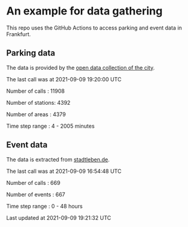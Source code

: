 # An example for data gathering

This repo uses the GitHub Actions to access parking and event data in Frankfurt.

## Parking data
The data is provided by the [open data collection of the city](https://www.offenedaten.frankfurt.de/).

The last call was at 2021-09-09 19:20:00 UTC

Number of calls   : 11908

Number of stations:  4392

Number of areas   :  4379

Time step range   :     4 -  2005 minutes


## Event data
The data is extracted from [stadtleben.de](https://stadtleben.de/frankfurt/).

The last call was at 2021-09-09 16:54:48 UTC

Number of calls   : 669

Number of events  : 667

Time step range   :   0 -  48 hours


Last updated at 2021-09-09 19:21:32 UTC
